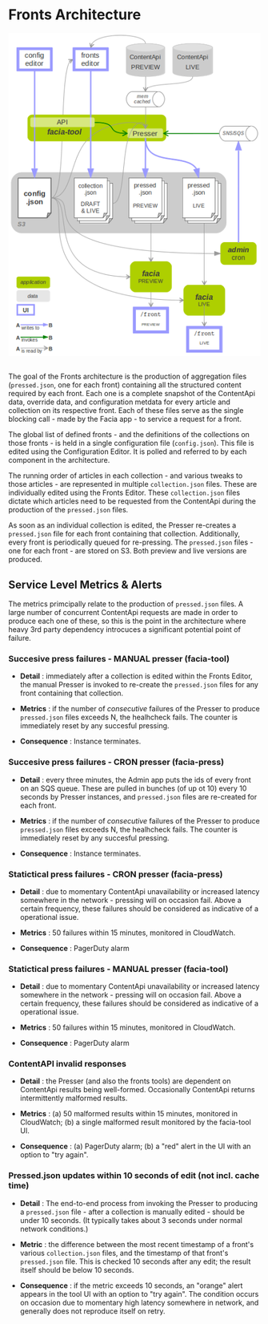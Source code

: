 # Fronts Architecture

![Fronts architecture](/docs/images/fronts-archirecture.png)

##

The goal of the Fronts architecture is the production of aggregation files (`pressed.json`, one for each front) containing all the structured content required by each front. Each one is a complete snapshot of the ContentApi data, override data, and configuration metdata for every article and collection on its respective front. Each of these files serve as the single blocking call - made by the Facia app - to service a request for a front.

The global list of defined fronts - and the definitions of the collections on those fronts - is held in a single configuration file (`config.json`). This file is edited using the Configuration Editor. It is polled and referred to by each component in the architecture. 

The running order of articles in each collection - and various tweaks to those articles - are represented in multiple `collection.json` files. These are individually edited using the Fronts Editor. These `collection.json` files dictate which articles need to be requested from the ContentApi during the production of the `pressed.json` files.

As soon as an individual collection is edited, the Presser re-creates a `pressed.json` file for each front containing that collection. Additionally, every front is periodically queued for re-pressing. The `pressed.json` files - one for each front - are stored on S3. Both preview and live versions are produced.

## Service Level Metrics & Alerts

The metrics primcipally relate to the production of `pressed.json` files. A large number of concurrent ContentApi requests are made in order to produce each one of these, so this is the point in the architecture where heavy 3rd party dependency introcuces a significant potential point of failure.    

### Succesive press failures - MANUAL presser (facia-tool)

* __Detail__ : immediately after a collection is edited within the Fronts Editor, the manual Presser is invoked to re-create the `pressed.json` files for any front containing that collection.

* __Metrics__  : if the number of *consecutive* failures of the Presser to produce `pressed.json` files exceeds N, the healhcheck fails. The counter is immediately reset by any succesful pressing. 

* __Consequence__ : Instance terminates.

### Succesive press failures - CRON presser (facia-press)

* __Detail__ : every three minutes, the Admin app puts the ids of every front on an SQS queue. These are pulled in bunches (of up ot 10) every 10 seconds by Presser instances, and `pressed.json` files are re-created for each front.

* __Metrics__  : if the number of *consecutive* failures of the Presser to produce `pressed.json` files exceeds N, the healhcheck fails. The counter is immediately reset by any succesful pressing. 

* __Consequence__ : Instance terminates.

### Statictical press failures - CRON presser (facia-press)

* __Detail__ : due to momentary ContentApi unavailability or increased latency somewhere in the network - pressing will on occasion fail. Above a certain frequency, these failures should be considered as indicative of a operational issue.   

* __Metrics__  : 50 failures within 15 minutes, monitored in CloudWatch.

* __Consequence__ : PagerDuty alarm

### Statictical press failures - MANUAL presser (facia-tool)

* __Detail__ : due to momentary ContentApi unavailability or increased latency somewhere in the network - pressing will on occasion fail. Above a certain frequency, these failures should be considered as indicative of a operational issue.   

* __Metrics__  : 50 failures within 15 minutes, monitored in CloudWatch. 

* __Consequence__ : PagerDuty alarm

### ContentAPI invalid responses

* __Detail__ : the Presser (and also the fronts tools) are dependent on ContentApi results being well-formed. Occasionally ContentApi returns intermittently malformed results.

* __Metrics__  : (a) 50 malformed results within 15 minutes, monitored in CloudWatch; (b) a single malformed result monitored by the facia-tool UI.

* __Consequence__ : (a) PagerDuty alarm; (b) a "red" alert in the UI with an option to "try again".

### Pressed.json updates within 10 seconds of edit (not incl. cache time)

* __Detail__ : The end-to-end process from invoking the Presser to producing a `pressed.json` file - after a collection is manually edited - should be under 10 seconds. (It typically takes about 3 seconds under normal network conditions.)

* __Metric__  : the difference between the most recent timestamp of a front's various `collection.json` files, and the timestamp of that front's `pressed.json` file. This is checked 10 seconds after any edit; the result itself should be below 10 seconds.

* __Consequence__ : if the metric exceeds 10 seconds, an "orange" alert appears in the tool UI with an option to "try again". The condition occurs on occasion due to momentary high latency somewhere in network, and generally does not reproduce itself on retry.
